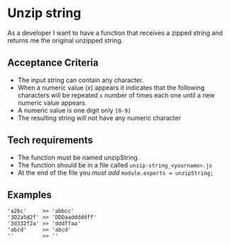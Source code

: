 # Unzip string
As a developer I want to have a function that receives a zipped string and returns me the original unzipped string.

## Acceptance Criteria
* The input string can contain any character.
* When a numeric value (x) appears it indicates that the following characters will be repeated `x` number of times each one until a new numeric value appears.
* A numeric value is one digit only `[0-9]`
* The resulting string will not have any numeric character

## Tech requirements
* The function must be named unzipString.
* The function should be in a file called `unzip-string_<yourname>.js`
* At the end of the file you *must add* `module.exports = unzipString;`

## Examples
```
'a2bc'     >> 'abbcc'
'3D2a5d2f' >> 'DDDaadddddff'
'3d332f2a' >> 'dddffaa'
'abcd'     >> 'abcd'
''         >> ''
```